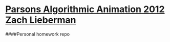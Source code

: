 # [Parsons Algorithmic Animation 2012 Zach Lieberman](https://github.com/ofZach/algo2012)
####Personal homework repo